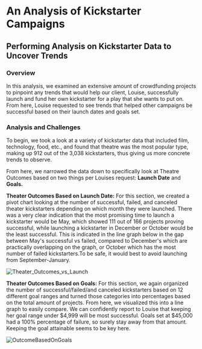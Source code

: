 # An Analysis of Kickstarter Campaigns
## Performing Analysis on Kickstarter Data to Uncover Trends

### Overview
In this analysis, we examined an extensive amount of crowdfunding projects to pinpoint any trends that would help our client, Louise, successfully launch and fund her own kickstarter for a play that she wants to put on. From here, Louise requested to see trends that helped other campaigns be successful based on their launch dates and goals set.

### Analysis and Challenges
To begin, we took a look at a variety of kickstarter data that included film, technology, food, etc., and found that theatre was the most popular type, making up 912 out of the 3,038 kickstarters, thus giving us more concrete trends to observe.  

From here, we narrowed the data down to specifically look at Theatre Outcomes based on two things per Louises request: **Launch Date** and **Goals.**

**Theater Outcomes Based on Launch Date:**
For this section, we created a pivot chart looking at the number of successful, failed, and canceled theater kickstarters depending on which month they were launched. There was a very clear indication that the most promising time to launch a kickstarter would be May, which showed 111 out of 166 projects proving successful, while launching a kickstarter in December or October would be the least successful. This is indicated in the line graph below in the gap between May's successful vs failed, compared to December's which are practically overlapping on the graph, or October which has the most number of failed kickstarters.To be safe, it would best to avoid launching from September-January.

![Theater_Outcomes_vs_Launch](https://user-images.githubusercontent.com/103979087/166076475-d622443a-1af6-49fe-8d58-4f98243c769e.png)


**Theater Outcomes Based on Goals:**
For this section, we again organized the number of successful/failed/and canceled kickstarters based on 12 different goal ranges and turned those categories into percentages based on the total amount of projects. From here, we visualized this into a line graph to easily compare. We can confidently report to Louise that keeping her goal range under $4,999 will be most successful. Goals set at $45,000 had a 100% percentage of failure, so surely stay away from that amount. Keeping the goal attainable seems to be key here. 

![OutcomeBasedOnGoals](https://user-images.githubusercontent.com/103979087/166077934-41f02e23-04fd-4b38-aa44-e9f29108e29d.png)
